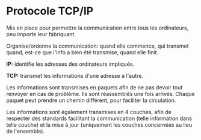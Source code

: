# Protocole TCP/IP

Mis en place pour permettre la communication entre tous les ordinateurs, peu importe leur fabriquant.

Organise/ordonne la communication: quand elle commence, qui transmet quand, est-ce que l'info a bien été transmise, quand elle finit.

**IP:** identifie les adresses des ordinateurs impliqués.

**TCP:** transmet les informations d'une adresse à l'autre.

Les informations sont transmises en paquets afin de ne pas devoir tout renvoyer en cas de problème. Ils sont réassemblés une fois arrivés. Chaque paquet peut prendre un chemin différent, pour faciliter la circulation.

Les informations sont également transmises en 4 couches, afin de respecter des standards facilitant la communication (telle information dans telle couche) et la mise à jour (uniquement les couches concernées au lieu de l'ensemble).

